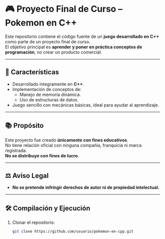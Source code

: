 # 🎮 Proyecto Final de Curso – Pokemon en C++

Este repositorio contiene el código fuente de un **juego desarrollado en C++** como parte de un proyecto final de curso.  
El objetivo principal es **aprender y poner en práctica conceptos de programación**, no crear un producto comercial.

---

## 🚀 Características
- Desarrollado íntegramente en **C++**.  
- Implementación de conceptos de:
  - Manejo de memoria dinámica.  
  - Uso de estructuras de datos.  
- Juego sencillo con mecánicas básicas, ideal para ayudar al aprendizaje.  

---

## 📚 Propósito
Este proyecto fue creado **únicamente con fines educativos**.  
No tiene relación oficial con ninguna compañía, franquicia ni marca registrada.  
**No se distribuye con fines de lucro.**

---

## ⚖️ Aviso Legal
- **No se pretende infringir derechos de autor ni de propiedad intelectual.**

---

## 🛠️ Compilación y Ejecución
1. Clonar el repositorio:  
   ```bash
   git clone https://github.com/usuario/pokemon-en-cpp.git
